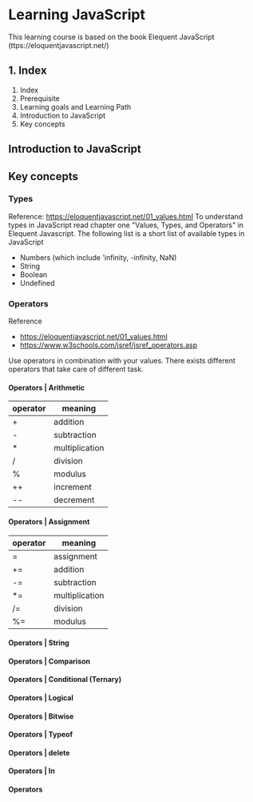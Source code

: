 # Learning JavaScript

This learning course is based on the book Elequent JavaScript (ttps://eloquentjavascript.net/)

## 1. Index
1. Index
2. Prerequisite
3. Learning goals and Learning Path
4. Introduction to JavaScript
5. Key concepts

## Introduction to JavaScript

## Key concepts

### Types
Reference: https://eloquentjavascript.net/01_values.html
To understand types in JavaScript read chapter one "Values, Types, and Operators" in Elequent Javascript. The following list is a short list of available types in JavaScript

- Numbers (which include 'infinity, -infinity, NaN)
- String
- Boolean
- Undefined

### Operators
Reference
- https://eloquentjavascript.net/01_values.html
- https://www.w3schools.com/jsref/jsref_operators.asp

Use operators in combination with your values. There exists different operators that take care of different task.

#### Operators | Arithmetic

| operator      | meaning       |
| ------------- | ------------- |
| +             | addition      |
| -             | subtraction   |
| *             | multiplication|
| /             | division      |
| %             | modulus       |
| ++            | increment     |
| --            | decrement     |

#### Operators | Assignment

| operator      | meaning       |
| ------------- | ------------- |
| =             | assignment    |
| +=            | addition      |
| -=            | subtraction   |
| \*=           | multiplication|
| /=            | division      |
| %=            | modulus       |

#### Operators | String


#### Operators | Comparison

#### Operators | Conditional (Ternary)

#### Operators | Logical 

#### Operators | Bitwise 

#### Operators | Typeof

#### Operators | delete 

#### Operators | In

#### Operators 
>>

